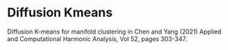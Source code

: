 # Diffusion Kmeans
 Diffusion K-means for manifold clustering in Chen and Yang (2021) Applied and Computational Harmonic Analysis, Vol 52, pages 303-347.
